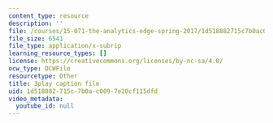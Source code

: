 ```yaml
---
content_type: resource
description: ''
file: /courses/15-071-the-analytics-edge-spring-2017/1d518882715c7b0ac0097e20cf115dfd_uxNfDiKmZ5M.srt
file_size: 6541
file_type: application/x-subrip
learning_resource_types: []
license: https://creativecommons.org/licenses/by-nc-sa/4.0/
ocw_type: OCWFile
resourcetype: Other
title: 3play caption file
uid: 1d518882-715c-7b0a-c009-7e20cf115dfd
video_metadata:
  youtube_id: null
---
```

